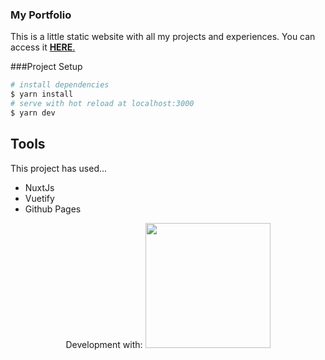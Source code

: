 ### My Portfolio

This is a little static website with all my projects and experiences. You can access it <a href="https://talis-fb.github.io/portfolio/"> <b>HERE</b>. </a>

###Project Setup
```bash
# install dependencies
$ yarn install
# serve with hot reload at localhost:3000
$ yarn dev
```

## Tools

This project has used... 

* NuxtJs
* Vuetify
* Github Pages

<p align="center">
Development with: <img width="200" height="200" src="https://cdn.jsdelivr.net/gh/devicons/devicon/icons/nuxtjs/nuxtjs-original-wordmark.svg" />
</p>
